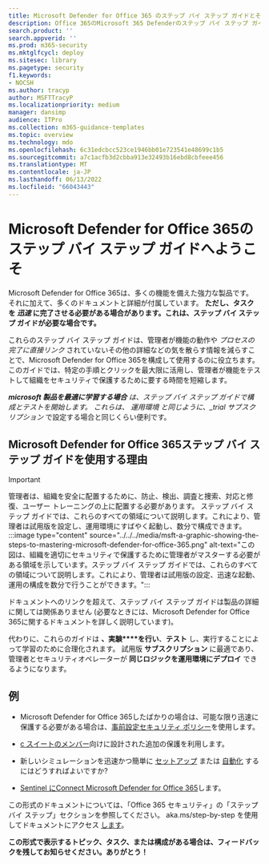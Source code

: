 ```yaml
---
title: Microsoft Defender for Office 365 のステップ バイ ステップ ガイドとその使用方法
description: Office 365のMicrosoft 365 Defenderのステップ バイ ステップ ガイドは何ですか? *タスクを完了し、機能を設定するために必要な手順のみを* 確認します。 試用版サブスクリプションと運用環境で使用するための情報。 情報の過負荷を最小限に抑え、構成と使用を高速化するように設計されたガイダンス。
search.product: ''
search.appverid: ''
ms.prod: m365-security
ms.mktglfcycl: deploy
ms.sitesec: library
ms.pagetype: security
f1.keywords:
- NOCSH
ms.author: tracyp
author: MSFTTracyP
ms.localizationpriority: medium
manager: dansimp
audience: ITPro
ms.collection: m365-guidance-templates
ms.topic: overview
ms.technology: mdo
ms.openlocfilehash: 6c31edcbcc523ce1946bb01e723541e48699c1b5
ms.sourcegitcommit: a7c1acfb3d2cbba913e32493b16ebd8cbfeee456
ms.translationtype: MT
ms.contentlocale: ja-JP
ms.lasthandoff: 06/13/2022
ms.locfileid: "66043443"
---
```

# <a name="welcome-to-the-microsoft-defender-for-office-365-step-by-step-guides"></a>Microsoft Defender for Office 365のステップ バイ ステップ ガイドへようこそ

Microsoft Defender for Office 365は、多くの機能を備えた強力な製品です。 それに加えて、多くのドキュメントと詳細が付属しています。 **ただし、タスクを *迅速* に完了させる必要がある場合があります。これは、ステップ バイ ステップ ガイドが必要な場合です。**

これらのステップ バイ ステップ ガイドは、管理者が機能の動作や *プロセスの完了に直接リンク* されていないその他の詳細などの気を散らす情報を減らすことで、Microsoft Defender for Office 365を構成して使用するのに役立ちます。 このガイドでは、特定の手順とクリックを最大限に活用し、管理者が機能をテストして組織をセキュリティで保護するために要する時間を短縮します。

***microsoft 製品を最適に学習する場合** は、ステップ バイ ステップ ガイドで構成とテストを開始します。 これらは、 *運用環境* と同じように、_trial サブスクリプション* で設定する場合と同じくらい便利です。

## <a name="why-use-microsoft-defender-for-office-365-step-by-step-guides"></a>Microsoft Defender for Office 365ステップ バイ ステップ ガイドを使用する理由

> [!IMPORTANT]
> 管理者は、組織を安全に配置するために、防止、検出、調査と捜索、対応と修復、ユーザー トレーニングの上に配置する必要があります。 ステップ バイ ステップ ガイドでは、これらのすべての領域について説明します。これにより、管理者は試用版を設定し、運用環境にすばやく起動し、数分で構成できます。
>:::image type="content" source="../../../media/msft-a-graphic-showing-the-steps-to-mastering-microsoft-defender-for-office-365.png" alt-text="この図は、組織を適切にセキュリティで保護するために管理者がマスターする必要がある領域を示しています。ステップ バイ ステップ ガイドでは、これらのすべての領域について説明します。これにより、管理者は試用版の設定、迅速な起動、運用の構成を数分で行うことができます。":::

ドキュメントへのリンクを超えて、ステップ バイ ステップ ガイドは製品の詳細に関しては関係ありません (必要なときには、Microsoft Defender for Office 365に関するドキュメントを詳しく説明しています)。 

代わりに、これらのガイドは **、実験****を行い**、**テスト** し、実行することによって学習のために合理化されます。 試用版 **サブスクリプション** に最適であり、管理者とセキュリティオペレーターが **同じロジックを運用環境にデプロイ** できるようになります。

## <a name="examples"></a>例

- Microsoft Defender for Office 365したばかりの場合は、可能な限り迅速に保護する必要がある場合は、[事前設定セキュリティ ポリシー](ensuring-you-always-have-the-optimal-security-controls-with-preset-security-policies.md)を使用します。

- [c スイートのメンバー](protect-your-c-suite-with-priority-account-protection.md)向けに設計された追加の保護を利用します。

- 新しいシミュレーションを迅速かつ簡単に [セットアップ](how-to-run-attack-simulations-for-your-team.md) または [自動化](how-to-setup-attack-simulation-training-for-automated-attacks-and-training.md) するにはどうすればよいですか?

- [Sentinel にConnect Microsoft Defender for Office 365](connect-microsoft-defender-for-office-365-to-microsoft-sentinel.md)します。

この形式のドキュメントについては、「Office 365 セキュリティ」の「ステップ バイ ステップ」セクションを参照してください。 aka.ms/step-by-step を使用してドキュメントにアクセス [します](https://aka.ms/step-by-step)。

**この形式で表示するトピック、タスク、または構成がある場合は、フィードバックを残してお知らせください。ありがとう！**
